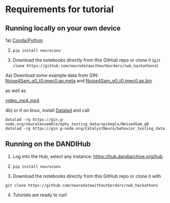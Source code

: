# Requirements for tutorial

## Running locally on your own device

1a) [Conda/Python](https://www.anaconda.com/)

2) `pip install neuroconv`

3) Download the notebooks directly from this GitHub repo or clone it (`git clone https://github.com/neurodatawithoutborders/nwb_hackathons`)

4a) Download some example data from GIN: [Noise4Sam_g0_t0.imec0.ap.meta](https://gin.g-node.org/NeuralEnsemble/ephy_testing_data/src/master/spikeglx/Noise4Sam_g0/Noise4Sam_g0_imec0/Noise4Sam_g0_t0.imec0.ap.meta) and [Noise4Sam_g0_t0.imec0.ap.bin](https://gin.g-node.org/NeuralEnsemble/ephy_testing_data/src/master/spikeglx/Noise4Sam_g0/Noise4Sam_g0_imec0/Noise4Sam_g0_t0.imec0.ap.bin)

as well as

[video_mp4.mp4](https://gin.g-node.org/CatalystNeuro/behavior_testing_data/src/master/videos/CFR/video_mp4.mp4)

4b) or if on linux, install [Datalad](https://www.datalad.org/) and call

```
datalad -rg https://gin.g-node.org/neuralensemble/ephy_testing_data/spikeglx/Noise4Sam_g0
datalad -rg https://gin.g-node.org/CatalystNeuro/behavior_testing_data
```



## Running on the DANDIHub

1) Log into the Hub, select any instance: https://hub.dandiarchive.org/hub

2) `pip install neuroconv`

3) Download the notebooks directly from this GitHub repo or clone it with

```
git clone https://github.com/neurodatawithoutborders/nwb_hackathons
```

4) Tutorials are ready to run!
